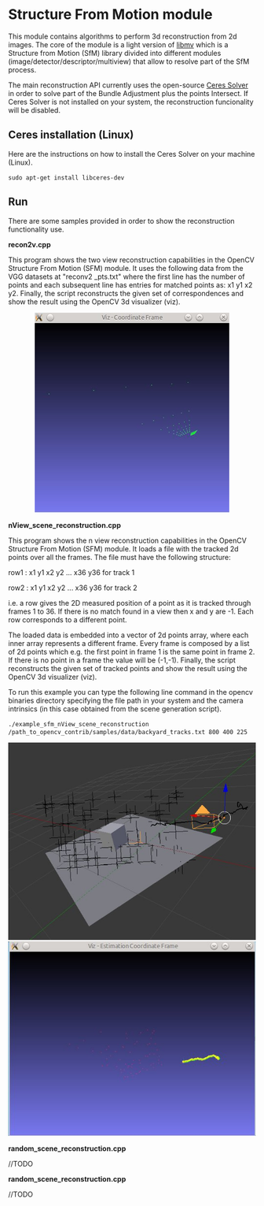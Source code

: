 Structure From Motion module
============================

This module contains algorithms to perform 3d reconstruction from 2d images. The core of the module is a light version of [libmv](http://code.google.com/p/libmv/) which is a Structure from Motion (SfM) library divided into different modules (image/detector/descriptor/multiview) that allow to resolve part of the SfM process.

The main reconstruction API currently uses the open-source [Ceres Solver](http://ceres-solver.org/) in order to solve part of the Bundle Adjustment plus the points Intersect. If Ceres Solver is not installed on your system, the reconstruction funcionality will be disabled.


Ceres installation (Linux)
--------------------------

Here are the instructions on how to install the Ceres Solver on your machine (Linux).

    sudo apt-get install libceres-dev


Run
---

There are some samples provided in order to show the reconstruction functionality use.

**recon2v.cpp**

This program shows the two view reconstruction capabilities in the OpenCV Structure From Motion (SFM) module. It uses the following data from the VGG datasets at "reconv2 _pts.txt" where the first line has the number of points and each subsequent line has entries for matched points as: x1 y1 x2 y2. Finally, the script reconstructs the given set of correspondences and show the result using the OpenCV 3d visualizer (viz).

<p align="center">
  <img src="samples/data/recon2v.jpg">
</p>

**nView_scene_reconstruction.cpp**

This program shows the n view reconstruction capabilities in the OpenCV Structure From Motion (SFM) module. It loads a file with the tracked 2d points over all the frames. The file must have the following structure:

row1 : x1 y1 x2 y2 ... x36 y36 for track 1

row2 : x1 y1 x2 y2 ... x36 y36 for track 2

i.e. a row gives the 2D measured position of a point as it is tracked through frames 1 to 36. If there is no match found in a view then x and y are -1. Each row corresponds to a different point.

The loaded data is embedded into a vector of 2d points array, where each inner array represents a different frame. Every frame is composed by a list of 2d points which e.g. the first point in frame 1 is the same point in frame 2. If there is no point in a frame the value will be (-1,-1). Finally, the script reconstructs the given set of tracked points and show the result using the OpenCV 3d visualizer (viz).

To run this example you can type the following line command in the opencv binaries directory specifying the file path in your system and the camera intrinsics (in this case obtained from the scene generation script).

    ./example_sfm_nView_scene_reconstruction /path_to_opencv_contrib/samples/data/backyard_tracks.txt 800 400 225


<p align="center">
  <img src="samples/data/nView1.jpg">
  <img src="samples/data/nView2.jpg">
</p>

**random_scene_reconstruction.cpp**

//TODO

**random_scene_reconstruction.cpp**

//TODO

